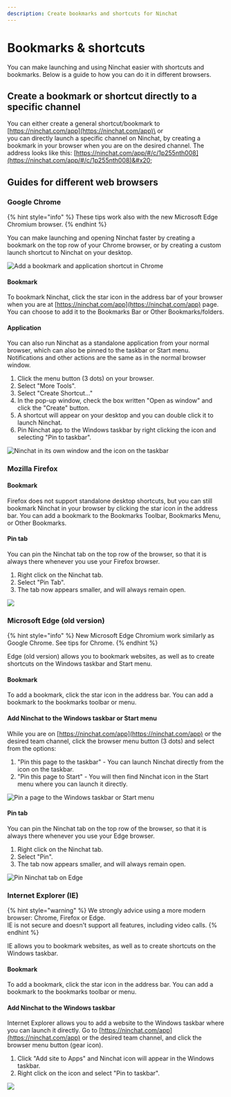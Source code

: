 ```yaml
---
description: Create bookmarks and shortcuts for Ninchat
---
```


# Bookmarks & shortcuts

You can make launching and using Ninchat easier with shortcuts and bookmarks. Below is a guide to how you can do it in different browsers.

## Create a bookmark or shortcut directly to a specific channel

You can either create a general shortcut/bookmark to [https://ninchat.com/app](https://ninchat.com/app)\
or \
you can directly launch a specific channel on Ninchat, by creating a bookmark in your browser when you are on the desired channel. The address looks like this: [https://ninchat.com/app/#/c/1p255nth008](https://ninchat.com/app/#/c/1p255nth008)&#x20;

## Guides for different web browsers

### Google Chrome

{% hint style="info" %}
These tips work also with the new Microsoft Edge Chromium browser.
{% endhint %}

You can make launching and opening Ninchat faster by creating a bookmark on the top row of your Chrome browser, or by creating a custom launch shortcut to Ninchat on your desktop.

![Add a bookmark and application shortcut in Chrome](../.gitbook/assets/Chrome-app.png)

#### Bookmark <a href="kirjanmerkki" id="kirjanmerkki"></a>

To bookmark Ninchat, click the star icon in the address bar of your browser when you are at [https://ninchat.com/app](https://ninchat.com/app) page. You can choose to add it to the Bookmarks Bar or Other Bookmarks/folders.

#### Application <a href="sovelluspikakuvake" id="sovelluspikakuvake"></a>

You can also run Ninchat as a standalone application from your normal browser, which can also be pinned to the taskbar or Start menu. Notifications and other actions are the same as in the normal browser window.

1. Click the menu button (3 dots) on your browser.
2. Select "More Tools".
3. Select "Create Shortcut..."
4. In the pop-up window, check the box written "Open as window" and click the "Create" button.
5. A shortcut will appear on your desktop and you can double click it to launch Ninchat.
6. Pin Ninchat app to the Windows taskbar by right clicking the icon and selecting "Pin to taskbar".

![Ninchat in its own window and the icon on the taskbar](../.gitbook/assets/taskbar.PNG)

### Mozilla Firefox

#### Bookmark <a href="kirjanmerkin-lisaeaeminen" id="kirjanmerkin-lisaeaeminen"></a>

Firefox does not support standalone desktop shortcuts, but you can still bookmark Ninchat in your browser by clicking the star icon in the address bar. You can add a bookmark to the Bookmarks Toolbar, Bookmarks Menu, or Other Bookmarks.&#x20;

#### Pin tab <a href="vaelilehden-kiinnittaeminen" id="vaelilehden-kiinnittaeminen"></a>

You can pin the Ninchat tab on the top row of the browser, so that it is always there whenever you use your Firefox browser.&#x20;

1. Right click on the Ninchat tab.
2. Select "Pin Tab".
3. The tab now appears smaller, and will always remain open.

![](../.gitbook/assets/Firefox.png)

### Microsoft Edge (old version)

{% hint style="info" %}
New Microsoft Edge Chromium work similarly as Google Chrome. See tips for Chrome.
{% endhint %}

Edge (old version) allows you to bookmark websites, as well as to create shortcuts on the Windows taskbar and Start menu.

#### Bookmark <a href="kirjanmerkin-lisaeaeminen-1" id="kirjanmerkin-lisaeaeminen-1"></a>

To add a bookmark, click the star icon in the address bar. You can add a bookmark to the bookmarks toolbar or menu.

#### Add Ninchat to the Windows taskbar or Start menu <a href="ninchatin-kiinnittaeminen-tehtaevaepalkkiin-tai-kaeynnistae-valikkoon" id="ninchatin-kiinnittaeminen-tehtaevaepalkkiin-tai-kaeynnistae-valikkoon"></a>

While you are on [https://ninchat.com/app](https://ninchat.com/app) or the desired team channel, click the browser menu button (3 dots) and select from the options:

1. "Pin this page to the taskbar" - You can launch Ninchat directly from the icon on the taskbar.
2. "Pin this page to Start" - You will then find Ninchat icon in the Start menu where you can launch it directly.

![Pin a page to the Windows taskbar or Start menu](../.gitbook/assets/Edge2.png)

#### Pin tab <a href="vaelilehden-kiinnittaeminen-1" id="vaelilehden-kiinnittaeminen-1"></a>

You can pin the Ninchat tab on the top row of the browser, so that it is always there whenever you use your Edge browser.&#x20;

1. Right click on the Ninchat tab.
2. Select "Pin".
3. The tab now appears smaller, and will always remain open.

![Pin Ninchat tab on Edge](<../.gitbook/assets/Edge (1).png>)

### Internet Explorer (IE)

{% hint style="warning" %}
We strongly advice using a more modern browser: Chrome, Firefox or Edge.\
IE is not secure and doesn't support all features, including video calls.
{% endhint %}

IE allows you to bookmark websites, as well as to create shortcuts on the Windows taskbar.

#### Bookmark <a href="kirjanmerkin-lisaeaeminen-2" id="kirjanmerkin-lisaeaeminen-2"></a>

To add a bookmark, click the star icon in the address bar. You can add a bookmark to the bookmarks toolbar or menu.

#### Add Ninchat to the Windows taskbar <a href="ninchatin-kiinnittaeminen-tehtaevaepalkkiin-tai-kaeynnistae-valikkoon" id="ninchatin-kiinnittaeminen-tehtaevaepalkkiin-tai-kaeynnistae-valikkoon"></a>

Internet Explorer allows you to add a website to the Windows taskbar where you can launch it directly. Go to [https://ninchat.com/app](https://ninchat.com/app) or the desired team channel, and click the browser menu button (gear icon).

1. Click "Add site to Apps" and Ninchat icon will appear in the Windows taskbar.
2. Right click on the icon and select "Pin to taskbar".

![](https://blobscdn.gitbook.com/v0/b/gitbook-28427.appspot.com/o/assets%2F-LNV26ZBWc4tpGlvMlCe%2F-LNnhgBvz6Dxy2fsuoId%2F-LNneVbYqo3GctIZnALh%2FIE.png?alt=media\&token=87e0523c-852f-4858-990a-a0c34941c391)
